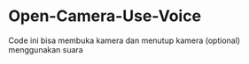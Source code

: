 # Open-Camera-Use-Voice
Code ini bisa membuka kamera dan menutup kamera (optional) menggunakan suara
